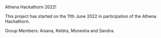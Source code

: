 Athena Hackathorn 2022!

This project has started on the 11th June 2022 in participation of the Athena Hachathorn.

Group Members: Aisana, Keldra, Monesha and Sandra.
